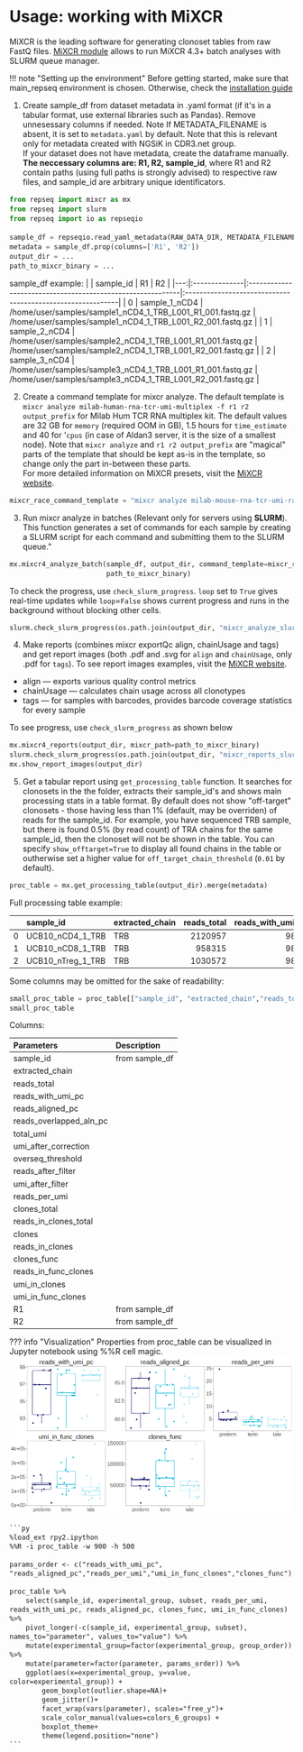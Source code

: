 # Usage: working with MiXCR

MiXCR is the leading software for generating clonoset tables from raw FastQ files. [MiXCR module](functions.md#mixcr) allows to run MiXCR 4.3+ batch analyses with SLURM queue manager.

!!! note "Setting up the environment"
    Before getting started, make sure that main_repseq environment is chosen. Otherwise, check the [installation guide](installation.md)

1) Create sample_df from dataset metadata in .yaml format (if it's in a tabular format, use external libraries such as Pandas). Remove unnesessary columns if needed. Note If METADATA_FILENAME is absent, it is set to `metadata.yaml` by default. Note that this is relevant only for metadata created with NGSiK in CDR3.net group. 
<br>If your dataset does not have metadata, create the dataframe manually. <b>The neccessary columns are: R1, R2, sample_id</b>, where R1 and R2 contain paths (using full paths is strongly advised) to respective raw files, and sample_id are arbitrary unique identificators.

``` py
from repseq import mixcr as mx
from repseq import slurm
from repseq import io as repseqio

sample_df = repseqio.read_yaml_metadata(RAW_DATA_DIR, METADATA_FILENAME)
metadata = sample_df.prop(columns=['R1', 'R2'])
output_dir = ...
path_to_mixcr_binary = ...
```

sample_df example:
|    | sample_id     | R1                                                         | R2                                                         |
|---:|:--------------|:-----------------------------------------------------------|:-----------------------------------------------------------|
|  0 | sample_1_nCD4 | /home/user/samples/sample1_nCD4_1_TRB_L001_R1_001.fastq.gz | /home/user/samples/sample1_nCD4_1_TRB_L001_R2_001.fastq.gz |
|  1 | sample_2_nCD4 | /home/user/samples/sample2_nCD4_1_TRB_L001_R1_001.fastq.gz | /home/user/samples/sample2_nCD4_1_TRB_L001_R2_001.fastq.gz |
|  2 | sample_3_nCD4 | /home/user/samples/sample3_nCD4_1_TRB_L001_R1_001.fastq.gz | /home/user/samples/sample3_nCD4_1_TRB_L001_R2_001.fastq.gz |


2) Create a command template for mixcr analyze. The default template is `mixcr analyze milab-human-rna-tcr-umi-multiplex -f r1 r2 output_prefix` for Milab Hum TCR RNA multiplex kit. The default values are 32 GB for `memory` (required OOM in GB),  1.5 hours for `time_estimate` and 40 for '`cpus` (in case of Aldan3 server, it is the size of a smallest node). Note that `mixcr analyze` and `r1 r2 output_prefix` are "magical" parts of the template that should be kept as-is in the template, so change only the part in-between these parts.
<br>For more detailed information on MiXCR presets, visit the [MiXCR website]("https://mixcr.com/mixcr/reference/overview-built-in-presets/").

```py
mixcr_race_command_template = "mixcr analyze milab-mouse-rna-tcr-umi-race -f r1 r2 output_prefix"
```

3) Run mixcr analyze in batches (Relevant only for servers using <b>SLURM</b>). This function generates a set of commands for each sample by creating a SLURM script for each command and submitting them to the SLURM queue."

```py
mx.mixcr4_analyze_batch(sample_df, output_dir, command_template=mixcr_race_command_template,
                        path_to_mixcr_binary)
```

To check the progress, use `check_slurm_progress`. `loop` set to `True` gives real-time updates while `loop`=`False` shows current progress and runs in the background without blocking other cells.

```py
slurm.check_slurm_progress(os.path.join(output_dir, "mixcr_analyze_slurm_batch.log"), loop=True)
```

4) Make reports (combines mixcr exportQc align, chainUsage and tags) and get report images (both .pdf and .svg for `align` and `chainUsage`, only .pdf for `tags`). To see report images examples, visit the [MiXCR website](https://mixcr.com/mixcr/reference/qc-overview/).

* align — exports various quality control metrics
* chainUsage — calculates chain usage across all clonotypes
* tags — for samples with barcodes, provides barcode coverage statistics for every sample

To see progress, use `check_slurm_progress` as shown below

```py
mx.mixcr4_reports(output_dir, mixcr_path=path_to_mixcr_binary)
slurm.check_slurm_progress(os.path.join(output_dir, "mixcr_reports_slurm_batch.log"), loop=True)
mx.show_report_images(output_dir)
```

5) Get a tabular report using `get_processing_table` function. It searches for clonosets in the the folder, extracts their sample_id's and shows main
    processing stats in a table format. By default does not show "off-target" clonosets - 
    those having less than 1% (default, may be overriden) of reads for the sample_id.
    For example, you have sequenced TRB sample, but there is found 0.5% (by read count) 
    of TRA chains for the same sample_id, then the clonoset will not be shown in the table.
    You can specify `show_offtarget=True` to display all found chains in the table or 
    outherwise set a higher value for `off_target_chain_threshold` (`0.01` by default).

```py
proc_table = mx.get_processing_table(output_dir).merge(metadata)
```
Full processing table example:

|    | sample_id         | extracted_chain   |   reads_total |   reads_with_umi_pc |   reads_aligned_pc |   reads_overlapped_aln_pc |   total_umi |   umi_after_correction |   overseq_threshold |   reads_after_filter |   umi_after_filter |   reads_per_umi |   clones_total |   reads_in_clones_total |   clones |   reads_in_clones |   clones_func |   reads_in_func_clones |   umi_in_clones |   umi_in_func_clones | R1                                                                   | R2                                                                   |
|---:|:------------------|:------------------|--------------:|--------------------:|-------------------:|--------------------------:|------------:|-----------------------:|--------------------:|---------------------:|-------------------:|----------------:|---------------:|------------------------:|---------:|------------------:|--------------:|-----------------------:|----------------:|---------------------:|:---------------------------------------------------------------------|:---------------------------------------------------------------------|
|  0 | UCB10_nCD4_1_TRB  | TRB               |       2120957 |               98.63 |              86.38 |                      4.97 |      597401 |                 564176 |                   2 |              1612478 |             344972 |            4.67 |         145019 |                 1566962 |   145012 |           1566949 |        135644 |                1509856 |          349587 |               337223 | home/user/samples/sample1_nCD4_1_TRB_L001_R1_001.fastq.gz  | home/user/samples/sample1_nCD4_1_TRB_L001_R2_001.fastq.gz  |
|  1 | UCB10_nCD8_1_TRB  | TRB               |        958315 |               98.74 |              84.48 |                      4.14 |      361636 |                 351229 |                   1 |               809359 |             351229 |            2.3  |         134161 |                  772232 |   134150 |            772217 |        126556 |                 746989 |          312575 |               302754 | home/user/samples/sample2_nCD4_1_TRB_L001_R1_001.fastq.gz  | home/user/samples/sample2_nCD4_1_TRB_L001_R2_001.fastq.gz  |
|  2 | UCB10_nTreg_1_TRB | TRB               |       1030572 |               98.64 |              86.85 |                      4.74 |      265084 |                 251649 |                   2 |               808044 |             164880 |            4.9  |          68971 |                  793351 |    68965 |            793340 |         64585 |                 766721 |          163789 |               158403 | /home/user/samples/sample3_nCD4_1_TRB_L001_R1_001.fastq.gz | /home/user/samples/sample3_nCD4_1_TRB_L001_R2_001.fastq.gz |

Some columns may be omitted for the sake of readability:

```py
small_proc_table = proc_table[["sample_id", "extracted_chain","reads_total", "reads_with_umi_pc", "reads_aligned_pc", "reads_per_umi", "overseq_threshold","clones_func", "umi_in_func_clones"]]
small_proc_table
```

Columns:

|Parameters               | Description   |
|:------------------------|:--------------|
| sample_id               |from sample_df |
| extracted_chain         |               |
| reads_total             |               |
| reads_with_umi_pc       |               |
| reads_aligned_pc        |               |
| reads_overlapped_aln_pc |               |
| total_umi               |               |
| umi_after_correction    |               |
| overseq_threshold       |               |
| reads_after_filter      |               |
| umi_after_filter        |               |
| reads_per_umi           |               |
| clones_total            |               |
| reads_in_clones_total   |               |
| clones                  |               |
| reads_in_clones         |               |
| clones_func             |               |
| reads_in_func_clones    |               |
| umi_in_clones           |               |
| umi_in_func_clones      |               |
| R1                      |from sample_df |
| R2                      |from sample_df |

??? info "Visualization"
    Properties from proc_table can be visualized in Jupyter notebook using %%R cell magic. 
    ![proc_table](images_docs/proc_table.png)
    
    ```py
    %load_ext rpy2.ipython
    %%R -i proc_table -w 900 -h 500

    params_order <- c("reads_with_umi_pc", "reads_aligned_pc","reads_per_umi","umi_in_func_clones","clones_func")

    proc_table %>%
        select(sample_id, experimental_group, subset, reads_per_umi, reads_with_umi_pc, reads_aligned_pc, clones_func, umi_in_func_clones) %>%
        pivot_longer(-c(sample_id, experimental_group, subset), names_to="parameter", values_to="value") %>%
        mutate(experimental_group=factor(experimental_group, group_order)) %>%
        mutate(parameter=factor(parameter, params_order)) %>%
        ggplot(aes(x=experimental_group, y=value, color=experimental_group)) +
            geom_boxplot(outlier.shape=NA)+
            geom_jitter()+
            facet_wrap(vars(parameter), scales="free_y")+
            scale_color_manual(values=colors_6_groups) + 
            boxplot_theme+
            theme(legend.position="none")
    ```
